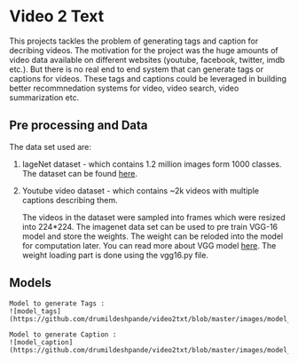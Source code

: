 # **Video 2 Text**

This projects tackles the problem of generating tags and caption for decribing videos. 
The motivation for the project was the huge amounts of video data available on different websites (youtube, facebook, twitter, imdb etc.). 
But there is no real end to end system that can generate tags or captions for videos. 
These tags and captions could be leveraged in building better recommnedation systems for video, video search, video summarization etc.

## **Pre processing and Data**

The data set used are:
1) IageNet dataset - which contains 1.2 million images form 1000 classes.
The dataset can be found [here](http://image-net.org/download-images).

2) Youtube video dataset - which contains ~2k videos with multiple captions describing them.

	The videos in the dataset were sampled into frames which were resized into 224*224.
The imagenet data set can be used to pre train VGG-16 model and store the weights.
The weight can be reloded into the model for computation later. You can read more about VGG model [here](http://www.robots.ox.ac.uk/~vgg/research/very_deep/).
The weight loading part is done using the vgg16.py file.

## **Models**

	Model to generate Tags :
	![model_tags](https://github.com/drumildeshpande/video2txt/blob/master/images/model_tags.jpg)

	Model to generate Caption :
	![model_caption](https://github.com/drumildeshpande/video2txt/blob/master/images/model_cap.jpg)
